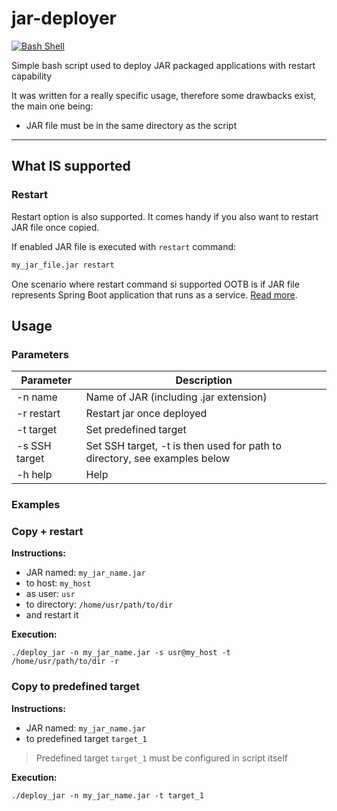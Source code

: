 # jar-deployer

[![Bash Shell](https://badges.frapsoft.com/bash/v1/bash.png?v=103)](https://github.com/ellerbrock/open-source-badges/)

Simple bash script used to deploy JAR packaged applications with restart capability

It was written for a really specific usage, therefore some drawbacks exist, the main one being:
- JAR file must be in the same directory as the script

***


## What IS supported

### Restart
 
Restart option is also supported. It comes handy if you also want to restart JAR file once copied. 

If enabled JAR file is executed with `restart` command:
```bash
my_jar_file.jar restart
```
One scenario where restart command si supported OOTB is if JAR file represents Spring Boot application that runs as a service. [Read more](https://docs.spring.io/spring-boot/docs/current/reference/html/deployment-install.html#deployment-initd-service).


## Usage

### Parameters

Parameter | Description
---|---
-n name | Name of JAR (including .jar extension)
-r restart | Restart jar once deployed
-t target | Set predefined target
-s SSH target | Set SSH target, -t is then used for path to directory, see examples below
-h help | Help 


### Examples

### Copy + restart

**Instructions:**
- JAR named: `my_jar_name.jar` 
- to host: `my_host` 
- as user: `usr` 
- to directory: `/home/usr/path/to/dir`
- and restart it

**Execution:**
```
./deploy_jar -n my_jar_name.jar -s usr@my_host -t /home/usr/path/to/dir -r
```

### Copy to predefined target

**Instructions:**

- JAR named: `my_jar_name.jar` 
- to predefined target `target_1` 

> Predefined target `target_1` must be configured in script itself 

**Execution:**

```
./deploy_jar -n my_jar_name.jar -t target_1
```
